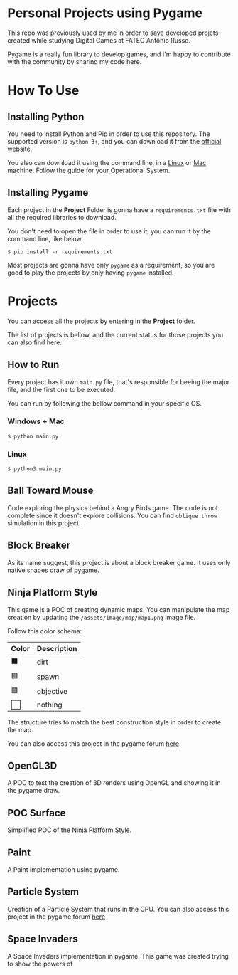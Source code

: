 # Personal Projects using Pygame

This repo was previously used by me in order to save developed projets created while studying Digital Games at FATEC Antônio Russo.

Pygame is a really fun library to develop games, and I'm happy to contribute with the community by sharing my code here.

# How To Use

## Installing Python

You need to install Python and Pip in order to use this repository. The supported version is `python 3+`, and you can download it from the [official](https://www.python.org) website.

You also can download it using the command line, in a [Linux](https://docs.python-guide.org/starting/install3/linux/) or [Mac](https://docs.python-guide.org/starting/install3/osx/) machine. Follow the guide for your Operational System.


## Installing Pygame

Each project in the **Project** Folder is gonna have a `requirements.txt` file with all the required libraries to download.

You don't need to open the file in order to use it, you can run it by the command line, like below.

```
$ pip install -r requirements.txt
```

Most projects are gonna have only `pygame` as a requirement, so you are good to play the projects by only having `pygame` installed.


# Projects

You can access all the projects by entering in the **Project** folder.

The list of projects is bellow, and the current status for those projects you can also find here.

## How to Run

Every project has it own `main.py` file, that's responsible for beeing the major file, and the first one to be executed.

You can run by following the bellow command in your specific OS.

### Windows + Mac
```
$ python main.py
```

### Linux
```
$ python3 main.py
```

## Ball Toward Mouse

Code exploring the physics behind a Angry Birds game. The code is not complete since it doesn't explore collisions. You can find `oblique throw` simulation in this project.

## Block Breaker

As its name suggest, this project is about a block breaker game. It uses only native shapes draw of pygame.

## Ninja Platform Style

This game is a POC of creating dynamic maps. You can manipulate the map creation by updating the `/assets/image/map/map1.png` image file.

Follow this color schema:

| Color | Description |
| ----- | ----------- |
| ⬛ | dirt |
| 🟦 | spawn |
| 🟥 | objective |
| ⬜ | nothing |

The structure tries to match the best construction style in order to create the map.

You can also access this project in the pygame forum [here](https://www.pygame.org/project/3530).

## OpenGL3D

A POC to test the creation of 3D renders using OpenGL and showing it  in the pygame draw.

## POC Surface

Simplified POC of the Ninja Platform Style.

## Paint

A Paint implementation using pygame.

## Particle System

Creation of a Particle System that runs in the CPU.
You can also access this project in the pygame forum [here](https://www.pygame.org/project/3529)

## Space Invaders

A Space Invaders implementation in pygame. This game was created trying to show the powers of 
